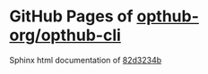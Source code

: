 GitHub Pages of [opthub-org/opthub-cli](https://github.com/opthub-org/opthub-cli.git)
===
Sphinx html documentation of [82d3234b](https://github.com/opthub-org/opthub-cli/tree/82d3234bbbad7c6d000869b77cdeafde1b9684f8)
